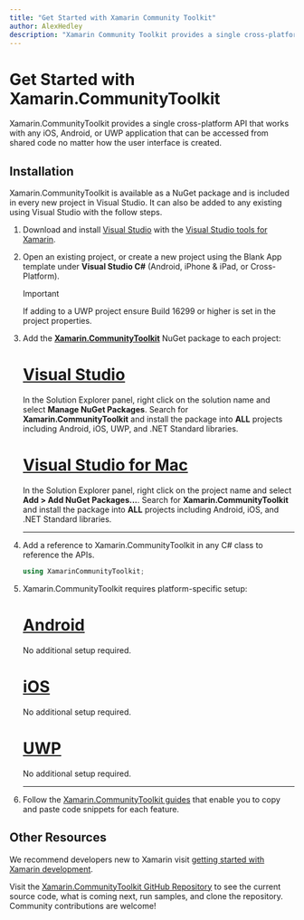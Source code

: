 ```yaml
---
title: "Get Started with Xamarin Community Toolkit"
author: AlexHedley
description: "Xamarin Community Toolkit provides a single cross-platform API that works with any iOS, Android, or UWP application that can be accessed from shared code no matter how the user interface is created."
---
```


# Get Started with Xamarin.CommunityToolkit

Xamarin.CommunityToolkit provides a single cross-platform API that works with any iOS, Android, or UWP application that can be accessed from shared code no matter how the user interface is created. <!--See the [platform & feature support guide](platform-feature-support.md) for more information on supported operating systems.-->

## Installation

Xamarin.CommunityToolkit is available as a NuGet package and is included in every new project in Visual Studio. It can also be added to any existing using Visual Studio with the follow steps.

1. Download and install [Visual Studio](https://visualstudio.microsoft.com/) with the [Visual Studio tools for Xamarin](~/get-started/installation/index.md).

2. Open an existing project, or create a new project using the Blank App template under **Visual Studio C#** (Android, iPhone & iPad, or Cross-Platform).

    > [!IMPORTANT]
    > If adding to a UWP project ensure Build 16299 or higher is set in the project properties.

3. Add the [**Xamarin.CommunityToolkit**](https://www.nuget.org/packages/Xamarin.CommunityToolkit/) NuGet package to each project:

    <!--markdownlint-disable MD023 -->
    # [Visual Studio](#tab/windows)

    In the Solution Explorer panel, right click on the solution name and select **Manage NuGet Packages**. Search for **Xamarin.CommunityToolkit** and install the package into **ALL** projects including Android, iOS, UWP, and .NET Standard libraries.

    # [Visual Studio for Mac](#tab/macos)

    In the Solution Explorer panel, right click on the project name and select **Add > Add NuGet Packages...**. Search for **Xamarin.CommunityToolkit** and install the package into **ALL** projects including Android, iOS, and .NET Standard libraries.

    -----

4. Add a reference to Xamarin.CommunityToolkit in any C# class to reference the APIs.

    ```csharp
    using XamarinCommunityToolkit;
    ```

5. Xamarin.CommunityToolkit requires platform-specific setup:

    # [Android](#tab/android)

    No additional setup required.

    # [iOS](#tab/ios)

    No additional setup required.

    # [UWP](#tab/uwp)

    No additional setup required.

    -----

6. Follow the [Xamarin.CommunityToolkit guides](index.md) that enable you to copy and paste code snippets for each feature.

## Other Resources

We recommend developers new to Xamarin visit [getting started with Xamarin development](https://docs.microsoft.com/en-gb/xamarin/get-started/).

Visit the [Xamarin.CommunityToolkit GitHub Repository](https://github.com/xamarin/XamarinCommunityToolkit) to see the current source code, what is coming next, run samples, and clone the repository. Community contributions are welcome!

<!--
Browse through the [API documentation](xref:Xamarin.CommunityToolkit) for every feature of Xamarin.CommunityToolkit.
-->
